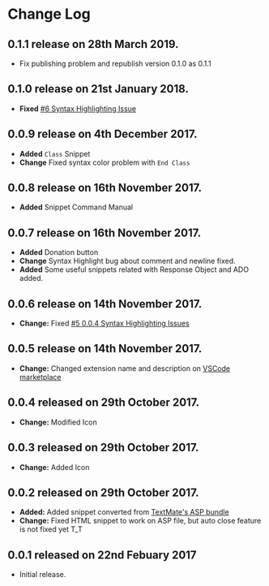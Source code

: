 # Change Log

## **0.1.1** release on 28th March 2019.

- Fix publishing problem and republish version 0.1.0 as 0.1.1

## **0.1.0** release on 21st January 2018.

- **Fixed** [#6 Syntax Highlighting Issue](https://github.com/jtjoo/vscode-classic-asp-extension/issues/6)

## **0.0.9** release on 4th December 2017.

- **Added** `Class` Snippet
- **Change** Fixed syntax color problem with `End Class` 

## **0.0.8** release on 16th November 2017.

- **Added** Snippet Command Manual

## **0.0.7** release on 16th November 2017.

- **Added** Donation button
- **Change** Syntax Highlight bug about comment and newline fixed.
- **Added** Some useful snippets related with Response Object and ADO added.

## **0.0.6** release on 14th November 2017.

- **Change:** Fixed [#5 0.0.4 Syntax Highlighting Issues](https://github.com/jtjoo/vscode-classic-asp-extension/issues/5)

## **0.0.5** release on 14th November 2017.

- **Change:** Changed extension name and description on [VSCode marketplace](https://marketplace.visualstudio.com/items?itemName=jtjoo.classic-asp-html)

## **0.0.4** released on 29th October 2017.

- **Change:** Modified Icon

## **0.0.3** released on 29th October 2017.

- **Change:** Added Icon

## **0.0.2** released on 29th October 2017.

- **Added:** Added snippet converted from [TextMate's ASP bundle](https://github.com/textmate/asp.tmbundle)
- **Change:** Fixed HTML snippet to work on ASP file, but auto close feature is not fixed yet T_T

## **0.0.1** released on 22nd Febuary 2017

- Initial release.